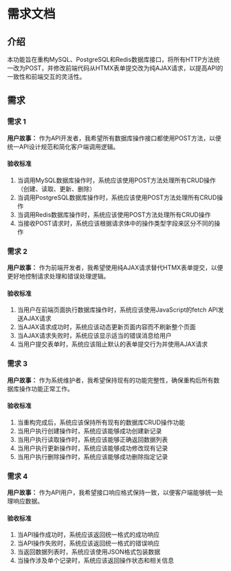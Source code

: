 # 需求文档

## 介绍

本功能旨在重构MySQL、PostgreSQL和Redis数据库接口，将所有HTTP方法统一改为POST，并修改前端代码从HTMX表单提交改为纯AJAX请求，以提高API的一致性和前端交互的灵活性。

## 需求

### 需求 1

**用户故事：** 作为API开发者，我希望所有数据库操作接口都使用POST方法，以便统一API设计规范和简化客户端调用逻辑。

#### 验收标准

1. 当调用MySQL数据库操作时，系统应该使用POST方法处理所有CRUD操作（创建、读取、更新、删除）
2. 当调用PostgreSQL数据库操作时，系统应该使用POST方法处理所有CRUD操作
3. 当调用Redis数据库操作时，系统应该使用POST方法处理所有CRUD操作
4. 当接收POST请求时，系统应该根据请求体中的操作类型字段来区分不同的操作

### 需求 2

**用户故事：** 作为前端开发者，我希望使用纯AJAX请求替代HTMX表单提交，以便更好地控制请求处理和错误处理逻辑。

#### 验收标准

1. 当用户在前端页面执行数据库操作时，系统应该使用JavaScript的fetch API发送AJAX请求
2. 当AJAX请求成功时，系统应该动态更新页面内容而不刷新整个页面
3. 当AJAX请求失败时，系统应该显示适当的错误消息给用户
4. 当用户提交表单时，系统应该阻止默认的表单提交行为并使用AJAX请求

### 需求 3

**用户故事：** 作为系统维护者，我希望保持现有的功能完整性，确保重构后所有数据库操作功能正常工作。

#### 验收标准

1. 当重构完成后，系统应该保持所有现有的数据库CRUD操作功能
2. 当用户执行创建操作时，系统应该能够成功创建新记录
3. 当用户执行读取操作时，系统应该能够正确返回数据列表
4. 当用户执行更新操作时，系统应该能够成功修改现有记录
5. 当用户执行删除操作时，系统应该能够成功删除指定记录

### 需求 4

**用户故事：** 作为API用户，我希望接口响应格式保持一致，以便客户端能够统一处理响应数据。

#### 验收标准

1. 当API操作成功时，系统应该返回统一格式的成功响应
2. 当API操作失败时，系统应该返回统一格式的错误响应
3. 当返回数据列表时，系统应该使用JSON格式包装数据
4. 当操作涉及单个记录时，系统应该返回操作状态和相关信息